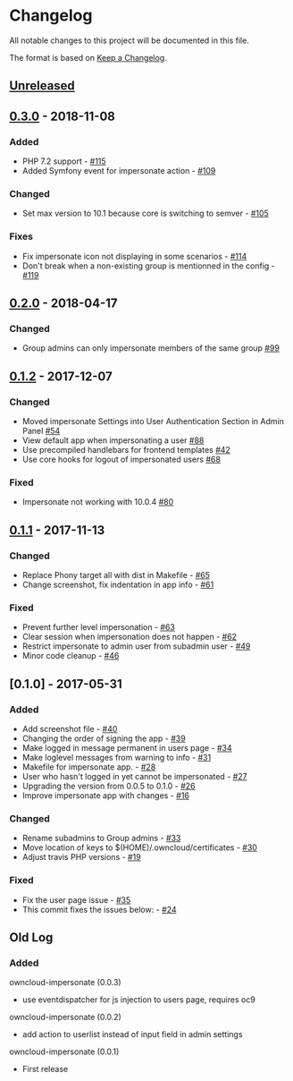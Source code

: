 # Changelog

All notable changes to this project will be documented in this file.

The format is based on [Keep a Changelog](http://keepachangelog.com/en/1.0.0/).

## [Unreleased]

## [0.3.0] - 2018-11-08

### Added
- PHP 7.2 support - [#115](https://github.com/owncloud/impersonate/pull/115)
- Added Symfony event for impersonate action - [#109](https://github.com/owncloud/impersonate/pull/109)

### Changed
- Set max version to 10.1 because core is switching to semver - [#105](https://github.com/owncloud/impersonate/pull/105)

### Fixes
- Fix impersonate icon not displaying in some scenarios - [#114](https://github.com/owncloud/impersonate/pull/114)
- Don't break when a non-existing group is mentionned in the config - [#119](https://github.com/owncloud/impersonate/pull/119)

## [0.2.0] - 2018-04-17

### Changed
- Group admins can only impersonate members of the same group [#99](https://github.com/owncloud/impersonate/pull/99)

## [0.1.2] - 2017-12-07

### Changed
- Moved impersonate Settings into User Authentication Section in Admin Panel [#54](https://github.com/owncloud/impersonate/pull/54)
- View default app when impersonating a user [#88](https://github.com/owncloud/impersonate/pull/88)
- Use precompiled handlebars for frontend templates [#42](https://github.com/owncloud/impersonate/pull/42)
- Use core hooks for logout of impersonated users [#68](https://github.com/owncloud/impersonate/pull/68)

### Fixed
- Impersonate not working with 10.0.4 [#80](https://github.com/owncloud/impersonate/pull/80)


## [0.1.1] - 2017-11-13

### Changed

- Replace Phony target all with dist in Makefile - [#65](https://github.com/owncloud/impersonate/issues/65)
- Change screenshot, fix indentation in app info - [#61](https://github.com/owncloud/impersonate/issues/61)

### Fixed

- Prevent further level impersonation - [#63](https://github.com/owncloud/impersonate/issues/63)
- Clear session when impersonation does not happen - [#62](https://github.com/owncloud/impersonate/issues/62)
- Restrict impersonate to admin user from subadmin user - [#49](https://github.com/owncloud/impersonate/issues/49)
- Minor code cleanup - [#46](https://github.com/owncloud/impersonate/issues/46)

## [0.1.0] - 2017-05-31

### Added

- Add screenshot file - [#40](https://github.com/owncloud/impersonate/issues/40)
- Changing the order of signing the app - [#39](https://github.com/owncloud/impersonate/issues/39)
- Make logged in message permanent in users page - [#34](https://github.com/owncloud/impersonate/issues/34)
- Make loglevel messages from warning to info - [#31](https://github.com/owncloud/impersonate/issues/31)
- Makefile for impersonate app. - [#28](https://github.com/owncloud/impersonate/issues/28)
- User who hasn't logged in yet cannot be impersonated - [#27](https://github.com/owncloud/impersonate/issues/27)
- Upgrading the version from 0.0.5 to 0.1.0 - [#26](https://github.com/owncloud/impersonate/issues/26)
- Improve impersonate app with changes - [#16](https://github.com/owncloud/impersonate/issues/16)

### Changed

- Rename subadmins to Group admins - [#33](https://github.com/owncloud/impersonate/issues/33)
- Move location of keys to $(HOME)/.owncloud/certificates - [#30](https://github.com/owncloud/impersonate/issues/30)
- Adjust travis PHP versions - [#19](https://github.com/owncloud/impersonate/issues/19)

### Fixed

- Fix the user page issue - [#35](https://github.com/owncloud/impersonate/issues/35)
- This commit fixes the issues below: - [#24](https://github.com/owncloud/impersonate/issues/24)


## Old Log

### Added

owncloud-impersonate (0.0.3)
* use eventdispatcher for js injection to users page, requires oc9

owncloud-impersonate (0.0.2)
* add action to userlist instead of input field in admin settings

owncloud-impersonate (0.0.1)
* First release

[Unreleased]: https://github.com/owncloud/impersonate/compare/v0.3.0...master
[0.3.0]: https://github.com/owncloud/impersonate/compare/v0.2.0...v0.3.0
[0.2.0]: https://github.com/owncloud/impersonate/compare/v0.1.2...v0.2.0
[0.1.2]: https://github.com/owncloud/impersonate/compare/v0.1.1...v0.1.2
[0.1.1]: https://github.com/owncloud/impersonate/compare/v0.1.0...v0.1.1

